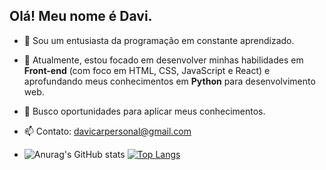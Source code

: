## Olá! Meu nome é Davi.

- 👋 Sou um entusiasta da programação em constante aprendizado.
- 🌱 Atualmente, estou focado em desenvolver minhas habilidades em **Front-end** (com foco em HTML, CSS, JavaScript e React) e aprofundando meus conhecimentos em **Python** para desenvolvimento web.
- 🚀 Busco oportunidades para aplicar meus conhecimentos.
- 📫 Contato: davicarpersonal@gmail.com

- ![Anurag's GitHub stats](https://github-readme-stats.vercel.app/api?username=DaviCarvalhoAz&show_icons=true&theme=dracula) [![Top Langs](https://github-readme-stats.vercel.app/api/top-langs/?username=DaviCarvalhoAz&layout=compact)](https://github.com/anuraghazra/github-readme-stats)
